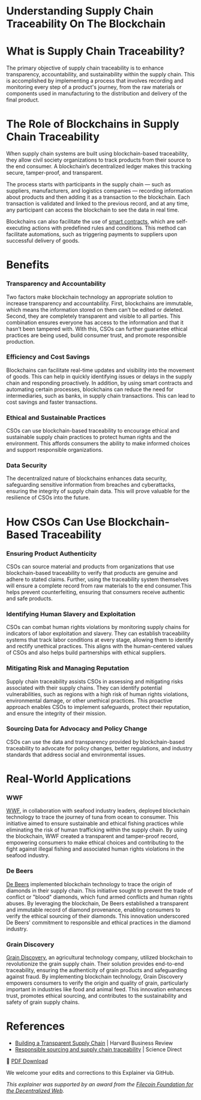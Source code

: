 # Understanding Supply Chain Traceability On The Blockchain

# What is Supply Chain Traceability?
The primary objective of supply chain traceability is to enhance transparency, accountability, and sustainability within the supply chain. This is accomplished by implementing a process that involves recording and monitoring every step of a product's journey, from the raw materials or components used in manufacturing to the distribution and delivery of the final product.

# The Role of Blockchains in Supply Chain Traceability
When supply chain systems are built using blockchain-based traceability, they allow civil society organizations to track products from their source to the end consumer. A blockchain’s decentralized ledger makes this tracking secure, tamper-proof, and transparent.

The process starts with participants in the supply chain — such as suppliers, manufacturers, and logistics companies — recording information about products and then adding it as a transaction to the blockchain. Each transaction is validated and linked to the previous record, and at any time, any participant can access the blockchain to see the data in real time.

Blockchains can also facilitate the use of [smart contracts](https://pages.techsoup.org/hubfs/Maker%20Labs/explainer-what-are-daos-110323.pdf), which are self-executing actions with predefined rules and conditions. This method can facilitate automations, such as triggering payments to suppliers upon successful delivery of goods.

# Benefits
### Transparency and Accountability
Two factors make blockchain technology an appropriate solution to increase transparency and accountability. First, blockchains are immutable, which means the information stored on them can’t be edited or deleted. Second, they are completely transparent and visible to all parties. This combination ensures everyone has access to the information and that it hasn’t been tampered with. With this, CSOs can further guarantee ethical practices are being used, build consumer trust, and promote responsible production.

### Efficiency and Cost Savings
Blockchains can facilitate real-time updates and visibility into the movement of goods. This can help in quickly identifying issues or delays in the supply chain and responding proactively. In addition, by using smart contracts and automating certain processes, blockchains can reduce the need for intermediaries, such as banks, in supply chain transactions. This can lead to cost savings and faster transactions.

### Ethical and Sustainable Practices
CSOs can use blockchain-based traceability to encourage ethical and sustainable supply chain practices to protect human rights and the environment. This affords consumers the ability to make informed choices and support responsible organizations.

### Data Security 
The decentralized nature of blockchains enhances data security, safeguarding sensitive information from breaches and cyberattacks, ensuring the integrity of supply chain data. This will prove valuable for the resilience of CSOs into the future.

# How CSOs Can Use Blockchain-Based Traceability
### Ensuring Product Authenticity
CSOs can source material and products from organizations that use blockchain-based traceability to verify that products are genuine and adhere to stated claims. Further, using the traceability system themselves will ensure a complete record from raw materials to the end consumer.This helps prevent counterfeiting, ensuring that consumers receive authentic and safe products.

### Identifying Human Slavery and Exploitation
CSOs can combat human rights violations by monitoring supply chains for indicators of labor exploitation and slavery. They can establish traceability systems that track labor conditions at every stage, allowing them to identify and rectify unethical practices. This aligns with the human-centered values of CSOs and also helps build partnerships with ethical suppliers.

### Mitigating Risk and Managing Reputation
Supply chain traceability assists CSOs in assessing and mitigating risks associated with their supply chains. They can identify potential vulnerabilities, such as regions with a high risk of human rights violations, environmental damage, or other unethical practices. This proactive approach enables CSOs to implement safeguards, protect their reputation, and ensure the integrity of their mission.

### Sourcing Data for Advocacy and Policy Change
CSOs can use the data and transparency provided by blockchain-based traceability to advocate for policy changes, better regulations, and industry standards that address social and environmental issues.


# Real-World Applications
### WWF 
[WWF](https://theconversation.com/how-blockchain-is-strengthening-tuna-traceability-to-combat-illegal-fishing-89965), in collaboration with seafood industry leaders, deployed blockchain technology to trace the journey of tuna from ocean to consumer. This initiative aimed to ensure sustainable and ethical fishing practices while eliminating the risk of human trafficking within the supply chain. By using the blockchain, WWF created a transparent and tamper-proof record, empowering consumers to make ethical choices and contributing to the fight against illegal fishing and associated human rights violations in the seafood industry.

### De Beers
[De Beers](https://www.debeersgroup.com/media/company-news/2022/de-beers-group-introduces-worlds-first-blockchain-backed-diamond-source-platform-at-scale) implemented blockchain technology to trace the origin of diamonds in their supply chain. This initiative sought to prevent the trade of conflict or "blood" diamonds, which fund armed conflicts and human rights abuses. By leveraging the blockchain, De Beers established a transparent and immutable record of diamond provenance, enabling consumers to verify the ethical sourcing of their diamonds. This innovation underscored De Beers' commitment to responsible and ethical practices in the diamond industry.

### Grain Discovery
[Grain Discovery](https://graindiscovery.com/home), an agricultural technology company, utilized blockchain to revolutionize the grain supply chain. Their solution provides end-to-end traceability, ensuring the authenticity of grain products and safeguarding against fraud. By implementing blockchain technology, Grain Discovery empowers consumers to verify the origin and quality of grain, particularly important in industries like food and animal feed. This innovation enhances trust, promotes ethical sourcing, and contributes to the sustainability and safety of grain supply chains.

# References
* [Building a Transparent Supply Chain](https://hbr.org/2020/05/building-a-transparent-supply-chain) | Harvard Business Review
* [Responsible sourcing and supply chain traceability](https://www.sciencedirect.com/science/article/abs/pii/S092552732200055X) | Science Direct

🔽 [PDF Download](https://acceleratingmakers.publicgoodapphouse.org/downloads)

We welcome your edits and corrections to this Explainer via GitHub.

_This explainer was supported by an award from the [Filecoin Foundation for the Decentralized Web](https://ffdweb.org/)._
